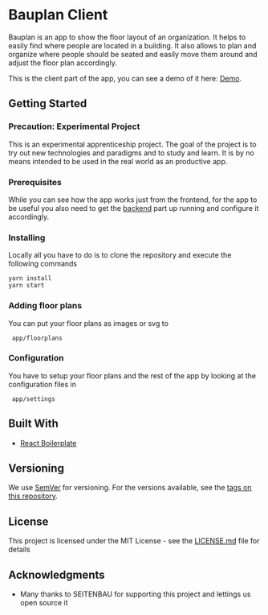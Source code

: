 # Bauplan Client

Bauplan is an app to show the floor layout of an organization. It helps to easily find where people are located in a building. It also allows to plan and organize where people should be seated and easily move them around and adjust the floor plan accordingly.

This is the client part of the app, you can see a demo of it here: [Demo](https://github.com/user/repo/blob/branch/other_file.md).

## Getting Started

### Precaution: Experimental Project

This is an experimental apprenticeship project. The goal of the project is to try out new technologies and paradigms and to study and learn. It is by no means intended to be used in the real world as an productive app.

### Prerequisites

While you can see how the app works just from the frontend, for the app to be useful you also need to get the [backend](https://github.com/user/repo/blob/branch/other_file.md) part up running and configure it accordingly.


### Installing

Locally all you have to do is to clone the repository and execute the following commands

```
yarn install
yarn start
```

### Adding floor plans
You can put your floor plans as images or svg to
```
 app/floorplans
```
### Configuration
You have to setup your floor plans and the rest of the app by looking at the configuration files in
```
 app/settings
```


## Built With

* [React Boilerplate](https://github.com/react-boilerplate/react-boilerplate)


## Versioning

We use [SemVer](http://semver.org/) for versioning. For the versions available, see the [tags on this repository](https://github.com/your/project/tags).

## License

This project is licensed under the MIT License - see the [LICENSE.md](LICENSE.md) file for details

## Acknowledgments

* Many thanks to SEITENBAU for supporting this project and lettings us open source it
